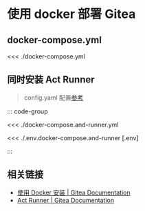 # 使用 docker 部署 Gitea

## docker-compose.yml

<<< ./docker-compose.yml

## 同时安装 Act Runner

> config.yaml 配置[参考](/gitea/act_runner/config_yaml)

::: code-group

<<< ./docker-compose.and-runner.yml

<<< ./.env.docker-compose.and-runner [.env]

:::

## 相关链接

- [使用 Docker 安装 | Gitea Documentation](https://docs.gitea.com/zh-cn/installation/install-with-docker)
- [Act Runner | Gitea Documentation](https://docs.gitea.com/zh-cn/usage/actions/act-runner)
